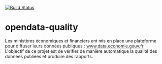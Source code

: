 [![Build Status](https://travis-ci.org/139bercy/opendata-quality.svg?branch=master)](https://travis-ci.org/139bercy/opendata-quality)

# opendata-quality

Les ministères économiques et financiers ont mis en place une plateforme pour diffuser leurs données publiques : www.data.economie.gouv.fr
L'objectif de ce projet est de vérifier de manière automatique la qualité des données publiées et produire des rapports.
